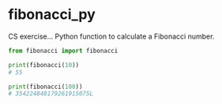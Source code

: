 # fibonacci_py

CS exercise... Python function to calculate a Fibonacci number.

```python
from fibonacci import fibonacci

print(fibonacci(10))
# 55

print(fibonacci(100))
# 354224848179261915075L
```
